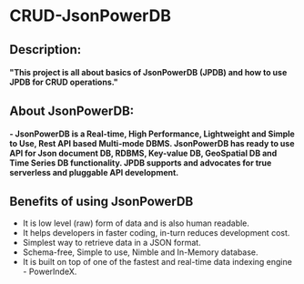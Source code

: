 # CRUD-JsonPowerDB

## Description:
#### "This project is all about basics of JsonPowerDB (JPDB) and how to use JPDB for CRUD operations."

## About JsonPowerDB:
#### - JsonPowerDB is a Real-time, High Performance, Lightweight and Simple to Use, Rest API based Multi-mode DBMS. JsonPowerDB has ready to use API for Json document DB, RDBMS, Key-value DB, GeoSpatial DB and Time Series DB functionality. JPDB supports and advocates for true serverless and pluggable API development.

## Benefits of using JsonPowerDB
- It is low level (raw) form of data and is also human readable.
- It helps developers in faster coding, in-turn reduces development cost.
- Simplest way to retrieve data in a JSON format.
- Schema-free, Simple to use, Nimble and In-Memory database.
- It is built on top of one of the fastest and real-time data indexing engine - PowerIndeX.
